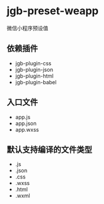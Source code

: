 # jgb-preset-weapp

微信小程序预设值

## 依赖插件

- jgb-plugin-css
- jgb-plugin-json
- jgb-plugin-html
- jgb-plugin-babel

## 入口文件

- app.js
- app.json
- app.wxss

## 默认支持编译的文件类型

- .js
- .json
- .css
- .wxss
- .html
- .wxml

